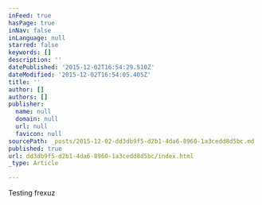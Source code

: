 ```yaml
---
inFeed: true
hasPage: true
inNav: false
inLanguage: null
starred: false
keywords: []
description: ''
datePublished: '2015-12-02T16:54:29.510Z'
dateModified: '2015-12-02T16:54:05.405Z'
title: ''
author: []
authors: []
publisher:
  name: null
  domain: null
  url: null
  favicon: null
sourcePath: _posts/2015-12-02-dd3db9f5-d2b1-4da6-8960-1a3cedd8d5bc.md
published: true
url: dd3db9f5-d2b1-4da6-8960-1a3cedd8d5bc/index.html
_type: Article

---
```

Testing frexuz